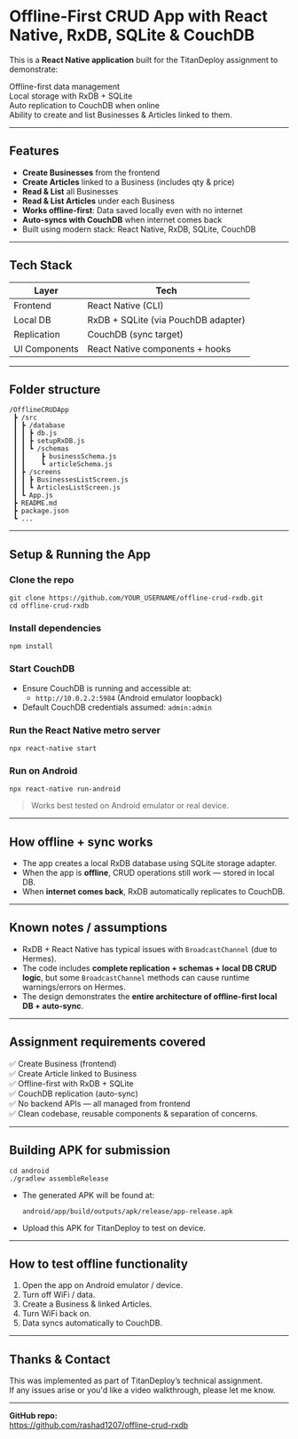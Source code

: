 
# Offline-First CRUD App with React Native, RxDB, SQLite & CouchDB

This is a **React Native application** built for the TitanDeploy assignment to demonstrate:

 Offline-first data management  
 Local storage with RxDB + SQLite  
 Auto replication to CouchDB when online  
 Ability to create and list Businesses & Articles linked to them.

---

##  Features

-  **Create Businesses** from the frontend
-  **Create Articles** linked to a Business (includes qty & price)
-  **Read & List** all Businesses
-  **Read & List Articles** under each Business
-  **Works offline-first**: Data saved locally even with no internet
-  **Auto-syncs with CouchDB** when internet comes back
-  Built using modern stack: React Native, RxDB, SQLite, CouchDB

---

##  Tech Stack

| Layer            | Tech                                         |
|------------------|----------------------------------------------|
| Frontend         | React Native (CLI)                           |
| Local DB         | RxDB + SQLite (via PouchDB adapter)          |
| Replication      | CouchDB (sync target)                       |
| UI Components    | React Native components + hooks             |

---

##  Folder structure

```
/OfflineCRUDApp
 ┣ /src
 ┃ ┣ /database
 ┃ ┃ ┣ db.js
 ┃ ┃ ┣ setupRxDB.js
 ┃ ┃ ┗ /schemas
 ┃ ┃    ┣ businessSchema.js
 ┃ ┃    ┗ articleSchema.js
 ┃ ┣ /screens
 ┃ ┃ ┣ BusinessesListScreen.js
 ┃ ┃ ┗ ArticlesListScreen.js
 ┃ ┗ App.js
 ┣ README.md
 ┣ package.json
 ┗ ...
```

---

##  Setup & Running the App

###  Clone the repo

```
git clone https://github.com/YOUR_USERNAME/offline-crud-rxdb.git
cd offline-crud-rxdb
```

###  Install dependencies

```
npm install
```

###  Start CouchDB

- Ensure CouchDB is running and accessible at:
  - `http://10.0.2.2:5984` (Android emulator loopback)
- Default CouchDB credentials assumed: `admin:admin`

###  Run the React Native metro server

```
npx react-native start
```

###  Run on Android

```
npx react-native run-android
```

>  Works best tested on Android emulator or real device.

---

##  How offline + sync works

- The app creates a local RxDB database using SQLite storage adapter.
- When the app is **offline**, CRUD operations still work — stored in local DB.
- When **internet comes back**, RxDB automatically replicates to CouchDB.

---

##  Known notes / assumptions

- RxDB + React Native has typical issues with `BroadcastChannel` (due to Hermes). 
- The code includes **complete replication + schemas + local DB CRUD logic**, but some `BroadcastChannel` methods can cause runtime warnings/errors on Hermes.
- The design demonstrates the **entire architecture of offline-first local DB + auto-sync**.

---

##  Assignment requirements covered

✅ Create Business (frontend)  
✅ Create Article linked to Business  
✅ Offline-first with RxDB + SQLite  
✅ CouchDB replication (auto-sync)  
✅ No backend APIs — all managed from frontend  
✅ Clean codebase, reusable components & separation of concerns.

---



## Building APK for submission

```
cd android
./gradlew assembleRelease
```

- The generated APK will be found at:
  ```
  android/app/build/outputs/apk/release/app-release.apk
  ```
- Upload this APK for TitanDeploy to test on device.

---

##  How to test offline functionality

1. Open the app on Android emulator / device.
2. Turn off WiFi / data.
3. Create a Business & linked Articles.
4. Turn WiFi back on.
5. Data syncs automatically to CouchDB.

---

##  Thanks & Contact

This was implemented as part of TitanDeploy’s technical assignment.  
If any issues arise or you'd like a video walkthrough, please let me know.

---

 **GitHub repo:**  
https://github.com/rashad1207/offline-crud-rxdb